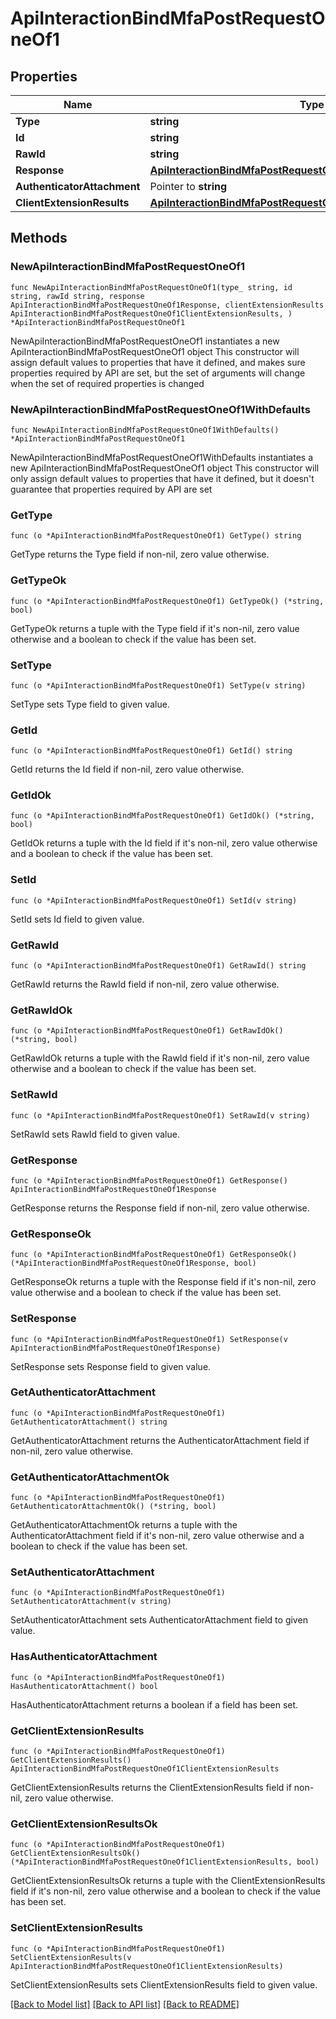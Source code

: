 # ApiInteractionBindMfaPostRequestOneOf1

## Properties

Name | Type | Description | Notes
------------ | ------------- | ------------- | -------------
**Type** | **string** |  | 
**Id** | **string** |  | 
**RawId** | **string** |  | 
**Response** | [**ApiInteractionBindMfaPostRequestOneOf1Response**](ApiInteractionBindMfaPostRequestOneOf1Response.md) |  | 
**AuthenticatorAttachment** | Pointer to **string** |  | [optional] 
**ClientExtensionResults** | [**ApiInteractionBindMfaPostRequestOneOf1ClientExtensionResults**](ApiInteractionBindMfaPostRequestOneOf1ClientExtensionResults.md) |  | 

## Methods

### NewApiInteractionBindMfaPostRequestOneOf1

`func NewApiInteractionBindMfaPostRequestOneOf1(type_ string, id string, rawId string, response ApiInteractionBindMfaPostRequestOneOf1Response, clientExtensionResults ApiInteractionBindMfaPostRequestOneOf1ClientExtensionResults, ) *ApiInteractionBindMfaPostRequestOneOf1`

NewApiInteractionBindMfaPostRequestOneOf1 instantiates a new ApiInteractionBindMfaPostRequestOneOf1 object
This constructor will assign default values to properties that have it defined,
and makes sure properties required by API are set, but the set of arguments
will change when the set of required properties is changed

### NewApiInteractionBindMfaPostRequestOneOf1WithDefaults

`func NewApiInteractionBindMfaPostRequestOneOf1WithDefaults() *ApiInteractionBindMfaPostRequestOneOf1`

NewApiInteractionBindMfaPostRequestOneOf1WithDefaults instantiates a new ApiInteractionBindMfaPostRequestOneOf1 object
This constructor will only assign default values to properties that have it defined,
but it doesn't guarantee that properties required by API are set

### GetType

`func (o *ApiInteractionBindMfaPostRequestOneOf1) GetType() string`

GetType returns the Type field if non-nil, zero value otherwise.

### GetTypeOk

`func (o *ApiInteractionBindMfaPostRequestOneOf1) GetTypeOk() (*string, bool)`

GetTypeOk returns a tuple with the Type field if it's non-nil, zero value otherwise
and a boolean to check if the value has been set.

### SetType

`func (o *ApiInteractionBindMfaPostRequestOneOf1) SetType(v string)`

SetType sets Type field to given value.


### GetId

`func (o *ApiInteractionBindMfaPostRequestOneOf1) GetId() string`

GetId returns the Id field if non-nil, zero value otherwise.

### GetIdOk

`func (o *ApiInteractionBindMfaPostRequestOneOf1) GetIdOk() (*string, bool)`

GetIdOk returns a tuple with the Id field if it's non-nil, zero value otherwise
and a boolean to check if the value has been set.

### SetId

`func (o *ApiInteractionBindMfaPostRequestOneOf1) SetId(v string)`

SetId sets Id field to given value.


### GetRawId

`func (o *ApiInteractionBindMfaPostRequestOneOf1) GetRawId() string`

GetRawId returns the RawId field if non-nil, zero value otherwise.

### GetRawIdOk

`func (o *ApiInteractionBindMfaPostRequestOneOf1) GetRawIdOk() (*string, bool)`

GetRawIdOk returns a tuple with the RawId field if it's non-nil, zero value otherwise
and a boolean to check if the value has been set.

### SetRawId

`func (o *ApiInteractionBindMfaPostRequestOneOf1) SetRawId(v string)`

SetRawId sets RawId field to given value.


### GetResponse

`func (o *ApiInteractionBindMfaPostRequestOneOf1) GetResponse() ApiInteractionBindMfaPostRequestOneOf1Response`

GetResponse returns the Response field if non-nil, zero value otherwise.

### GetResponseOk

`func (o *ApiInteractionBindMfaPostRequestOneOf1) GetResponseOk() (*ApiInteractionBindMfaPostRequestOneOf1Response, bool)`

GetResponseOk returns a tuple with the Response field if it's non-nil, zero value otherwise
and a boolean to check if the value has been set.

### SetResponse

`func (o *ApiInteractionBindMfaPostRequestOneOf1) SetResponse(v ApiInteractionBindMfaPostRequestOneOf1Response)`

SetResponse sets Response field to given value.


### GetAuthenticatorAttachment

`func (o *ApiInteractionBindMfaPostRequestOneOf1) GetAuthenticatorAttachment() string`

GetAuthenticatorAttachment returns the AuthenticatorAttachment field if non-nil, zero value otherwise.

### GetAuthenticatorAttachmentOk

`func (o *ApiInteractionBindMfaPostRequestOneOf1) GetAuthenticatorAttachmentOk() (*string, bool)`

GetAuthenticatorAttachmentOk returns a tuple with the AuthenticatorAttachment field if it's non-nil, zero value otherwise
and a boolean to check if the value has been set.

### SetAuthenticatorAttachment

`func (o *ApiInteractionBindMfaPostRequestOneOf1) SetAuthenticatorAttachment(v string)`

SetAuthenticatorAttachment sets AuthenticatorAttachment field to given value.

### HasAuthenticatorAttachment

`func (o *ApiInteractionBindMfaPostRequestOneOf1) HasAuthenticatorAttachment() bool`

HasAuthenticatorAttachment returns a boolean if a field has been set.

### GetClientExtensionResults

`func (o *ApiInteractionBindMfaPostRequestOneOf1) GetClientExtensionResults() ApiInteractionBindMfaPostRequestOneOf1ClientExtensionResults`

GetClientExtensionResults returns the ClientExtensionResults field if non-nil, zero value otherwise.

### GetClientExtensionResultsOk

`func (o *ApiInteractionBindMfaPostRequestOneOf1) GetClientExtensionResultsOk() (*ApiInteractionBindMfaPostRequestOneOf1ClientExtensionResults, bool)`

GetClientExtensionResultsOk returns a tuple with the ClientExtensionResults field if it's non-nil, zero value otherwise
and a boolean to check if the value has been set.

### SetClientExtensionResults

`func (o *ApiInteractionBindMfaPostRequestOneOf1) SetClientExtensionResults(v ApiInteractionBindMfaPostRequestOneOf1ClientExtensionResults)`

SetClientExtensionResults sets ClientExtensionResults field to given value.



[[Back to Model list]](../README.md#documentation-for-models) [[Back to API list]](../README.md#documentation-for-api-endpoints) [[Back to README]](../README.md)


